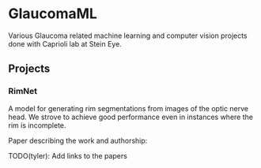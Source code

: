 # GlaucomaML

Various Glaucoma related machine learning and computer vision projects done with Caprioli lab at Stein Eye.



## Projects

### RimNet 
A model for generating rim segmentations from images of the optic nerve head. We strove to achieve good performance even in instances where the rim is incomplete.

Paper describing the work and authorship:

TODO(tyler): Add links to the papers

